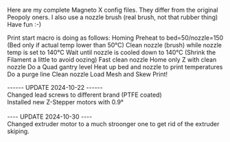 Here are my complete Magneto X config files. They differ from the original Peopoly oners.
I also use a nozzle brush (real brush, not that rubber thing)
Have fun :-)

Print start macro is doing as follows:
Homing
Preheat to bed=50/nozzle=150 (Bed only if actual temp lower than 50°C)
Clean nozzle (brush) while nozzle temp is set to 140°C
Wait until nozzle is cooled down to 140°C (Shrink the Filament a little to avoid oozing)
Fast clean nozzle
Home only Z with clean nozzle
Do a Quad gantry level
Heat up bed and nozzle to print temperatures
Do a purge line
Clean nozzle
Load Mesh and Skew
Print!


------ UPDATE 2024-10-22 ------<br>
Changed lead screws to different brand (PTFE coated)<br>
Installed new Z-Stepper motors with 0.9°<br>
<br>
---- UPDATE 2024-10-30 ----<br>
Changed extruder motor to a much stroonger one to get rid of the extruder skiping.
